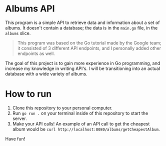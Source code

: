 # Albums API 
This program is a simple API to retrieve data and information about a set of albums. 
It doesn't contain a database; the data is in the `main.go` file, in the `albums` slice.

> This program was based on the Go tutorial made by the Google team; it consisted of 3 different API endpoints, and I personally added other endpoints as well.

The goal of this project is to gain more experience in Go programming, and increase my knowledge in writing API's. I will be transitioning into an actual database with a wide variety of albums. 

# How to run
1. Clone this repository to your personal computer.
2. Run `go run .` on your terminal inside of this repository to start the server.
3. Make your API calls! An example of an API call to get the cheapest album would be `curl http://localhost:8080/albums/getCheapestAlbum`.

Have fun!
